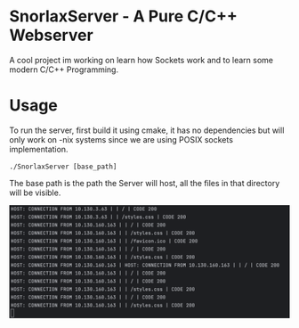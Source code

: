 # SnorlaxServer - A Pure C/C++ Webserver
A cool project im working on learn how Sockets work and to learn some modern C/C++ Programming.
# Usage
To run the server, first build it using cmake, it has no dependencies but will only work on -nix systems since we are using POSIX sockets implementation.

    ./SnorlaxServer [base_path]

The base path is the path the Server will host, all the files in that directory will be visible.

![Server Output](res/output.png)
